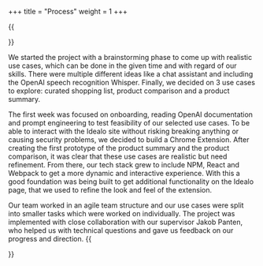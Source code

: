 +++
title = "Process"
weight = 1
+++

{{<section title="Process">}}

We started the project with a brainstorming phase to come up with realistic use cases, which can be done in the given time and with regard of our skills.
There were multiple different ideas like a chat assistant and including the OpenAI speech recognition Whisper. Finally, we decided on 3 use cases to explore: curated shopping list, product comparison and a product summary.

The first week was focused on onboarding, reading OpenAI documentation and prompt engineering to test feasibility of our selected use cases.
To be able to interact with the Idealo site without risking breaking anything or causing security problems, we decided to build a Chrome Extension.
After creating the first prototype of the product summary and the product comparison, it was clear that these use cases are realistic but need refinement.
From there, our tech stack grew to include NPM, React and Webpack to get a more dynamic and interactive experience.
With this a good foundation was being built to get additional functionality on the Idealo page, that we used to refine the look and feel of the extension.

Our team worked in an agile team structure and our use cases were split into smaller tasks which were worked on individually.
The project was implemented with close collaboration with our supervisor Jakob Panten, who helped us with technical questions and gave us feedback on our progress and direction.
{{</section>}}
